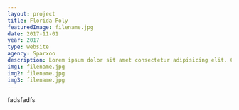 ```yaml
---
layout: project
title: Florida Poly
featuredImage: filename.jpg
date: 2017-11-01
year: 2017
type: website
agency: Sparxoo
description: Lorem ipsum dolor sit amet consectetur adipisicing elit. Culpa laudantium recusandae saepe voluptate velit impedit accusantium soluta eos! Delectus cum deserunt laboriosam assumenda sunt consequuntur asperiores ipsum, tempore exercitationem quis.
img1: filename.jpg
img2: filename.jpg
img3: filename.jpg
---
```


fadsfadfs